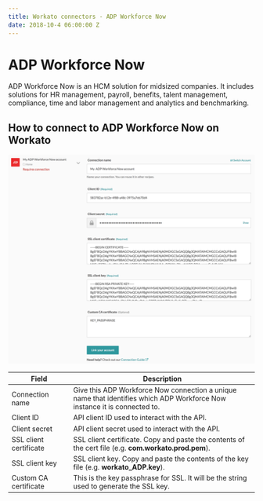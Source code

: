 ```yaml
---
title: Workato connectors - ADP Workforce Now
date: 2018-10-4 06:00:00 Z
---
```


# ADP Workforce Now
ADP Workforce Now is an HCM solution for midsized companies. It includes solutions for HR management, payroll, benefits, talent management, compliance, time and labor management and analytics and benchmarking.

## How to connect to ADP Workforce Now on Workato

![Configured ADP Workforce Now connection](/assets/images/adp_workforce/connection.png)

<table class="unchanged rich-diff-level-one">
  <thead>
    <tr>
        <th width='25%'>Field</th>
        <th>Description</th>
    </tr>
  </thead>
  <tbody>
    <tr>
      <td>Connection name</td>
      <td>Give this ADP Workforce Now connection a unique name that identifies which ADP Workforce Now instance it is connected to.</td>
    </tr>
    <tr>
      <td>Client ID</td>
      <td>API client ID used to interact with the API.</td>
    </tr>
    <tr>
      <td>Client secret</td>
      <td>API client secret used to interact with the API.</td>
    </tr>
    <tr>
      <td>SSL client certificate</td>
      <td>SSL client certificate. Copy and paste the contents of the cert file (e.g. <b>com.workato.prod.pem</b>).</td>
    </tr>
    <tr>
      <td>SSL client key</td>
      <td>SSL client key. Copy and paste the contents of the key file (e.g. <b>workato_ADP.key</b>).</td>
    </tr>
    <tr>
      <td>Custom CA certificate</td>
      <td>This is the key passphrase for SSL. It will be the string used to generate the SSL key.</td>
    </tr>
  </tbody>
</table>
